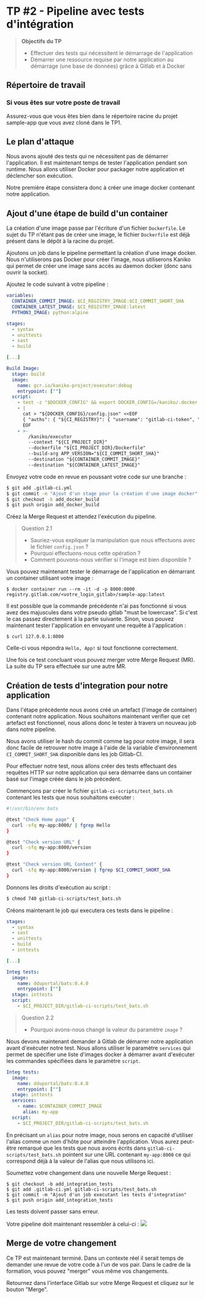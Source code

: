 # TP #2 - Pipeline avec tests d'intégration

> **Objectifs du TP**
> * Effectuer des tests qui nécessitent le démarrage de l'application
> * Démarrer une ressource requise par notre application au démarrage (une base de données) grâce à Gitlab et à Docker
>

## Répertoire de travail

### Si vous êtes sur votre poste de travail

Assurez-vous que vous êtes bien dans le répertoire racine du projet sample-app que vous avez cloné dans le TP1.

## Le plan d'attaque

Nous avons ajouté des tests qui ne nécessitent pas de démarrer l'application. Il est maintenant temps
de tester l'application pendant son runtime. Nous allons utiliser Docker pour packager notre application
et déclencher son exécution.

Notre première étape consistera donc à créer une image docker contenant notre application.

## Ajout d'une étape de build d'un container

La création d'une image passe par l'écriture d'un fichier `Dockerfile`. Le sujet du TP n'étant pas de créer
une image, le fichier `Dockerfile` est déjà présent dans le dépôt à la racine du projet.

Ajoutons un job dans le pipeline permettant la création d'une image docker.
Nous n'utiliserons pas Docker pour créer l'image, nous utiliserons Kaniko qui permet de créer une image sans accès au daemon docker (donc sans ouvrir la socket).

Ajoutez le code suivant à votre pipeline :

```yaml
variables:
  CONTAINER_COMMIT_IMAGE: $CI_REGISTRY_IMAGE:$CI_COMMIT_SHORT_SHA
  CONTAINER_LATEST_IMAGE: $CI_REGISTRY_IMAGE:latest
  PYTHON3_IMAGE: python:alpine

stages:
  - syntax
  - unittests
  - sast
  - build

[...]

Build Image:
  stage: build
  image:
    name: gcr.io/kaniko-project/executor:debug
    entrypoint: [""]
  script:
    - test -z "$DOCKER_CONFIG" && export DOCKER_CONFIG=/kaniko/.docker
    - |
      cat > "${DOCKER_CONFIG}/config.json" <<EOF
      { "auths": { "${CI_REGISTRY}": { "username": "gitlab-ci-token", "password": "${CI_JOB_TOKEN}" } } }
      EOF
    - >-
        /kaniko/executor
        --context "${CI_PROJECT_DIR}"
        --dockerfile "${CI_PROJECT_DIR}/Dockerfile"
        --build-arg APP_VERSION="${CI_COMMIT_SHORT_SHA}"
        --destination "${CONTAINER_COMMIT_IMAGE}"
        --destination "${CONTAINER_LATEST_IMAGE}"
```

Envoyez votre code en revue en poussant votre code sur une branche :

```bash
$ git add .gitlab-ci.yml
$ git commit -m "Ajout d'un stage pour la création d'une image docker"
$ git checkout -b add_docker_build
$ git push origin add_docker_build
```
Créez la Merge Request et attendez l'exécution du pipeline.

> Question 2.1
>
> - Sauriez-vous expliquer la manipulation que nous effectuons avec le fichier `config.json` ?
> - Pourquoi effectuons-nous cette opération ?
> - Comment pouvons-nous vérifier si l'image est bien disponible ?

Vous pouvez maintenant tester le démarrage de l'application en démarrant un container utilisant votre image :

```
$ docker container run --rm -it -d -p 8000:8000 registry.gitlab.com/<votre_login_gitlab>/sample-app:latest
```

Il est possible que la commande précédente n'ai pas fonctionné si vous avez des majuscules dans votre pseudo gitlab "must be lowercase". Si c'est le cas passez directement à la partie suivante. Sinon, vous pouvez maintenant tester l'application en envoyant une requête à l'application :

```
$ curl 127.0.0.1:8000
```

Celle-ci vous répondra `Hello, App!` si tout fonctionne correctement.

Une fois ce test concluant vous pouvez merger votre Merge Request (MR).
La suite du TP sera effectuée sur une autre MR.

## Création de tests d'integration pour notre application

Dans l'étape précédente nous avons créé un artefact (l'image de container) contenant notre application.
Nous souhaitons maintenant verifier que cet artefact est fonctionnel, nous allons donc le tester à travers
un nouveau job dans notre pipeline.

Nous avons utiliser le hash du commit comme tag pour notre image, il sera donc facile de retrouver notre image
à l'aide de la variable d'environnement `CI_COMMIT_SHORT_SHA` disponible dans les job Gitlab-CI.

Pour effectuer notre test, nous allons créer des tests effectuant des requêtes HTTP sur notre application
qui sera démarrée dans un container basé sur l'image créée dans le job précedent.

Commençons par créer le fichier `gitlab-ci-scripts/test_bats.sh` contenant les tests que nous souhaitons exécuter :

```bash
#!/usr/bin/env bats

@test "Check Home page" {
  curl -sfq my-app:8000/ | fgrep Hello
}

@test "Check version URL" {
  curl -sfq my-app:8000/version
}

@test "Check version URL Content" {
  curl -sfq my-app:8000/version | fgrep $CI_COMMIT_SHORT_SHA
}
```

Donnons les droits d'exécution au script :

```bash
$ chmod 740 gitlab-ci-scripts/test_bats.sh
```

Créons maintenant le job qui executera ces tests dans le pipeline :

```yaml
stages:
  - syntax
  - sast
  - unittests
  - build
  - inttests

[...]

Integ tests:
  image:
    name: dduportal/bats:0.4.0
    entrypoint: [""]
  stage: inttests
  script:
    - $CI_PROJECT_DIR/gitlab-ci-scripts/test_bats.sh
```

> Question 2.2
>
> - Pourquoi avons-nous changé la valeur du paramètre `image` ?

Nous devons maintenant demander à Gitlab de démarrer notre application avant d'exécuter notre test.
Nous allons utiliser le paramètre `services` qui permet de spécifier une liste d'images docker à démarrer avant d'exécuter
les commandes spécifiées dans le paramètre `script`.

```yaml
Integ tests:
  image:
    name: dduportal/bats:0.4.0
    entrypoint: [""]
  stage: inttests
  services:
    - name: $CONTAINER_COMMIT_IMAGE
      alias: my-app
  script:
    - $CI_PROJECT_DIR/gitlab-ci-scripts/test_bats.sh
```

En précisant un `alias` pour notre image, nous serons en capacité d'utiliser l'alias comme un nom d'hôte pour atteindre l'application.
Vous aurez peut-être remarqué que les tests que nous avons écrits dans `gitlab-ci-scripts/test_bats.sh` pointent sur une URL contenant `my-app:8000`
ce qui correspond déjà à la valeur de l'alias que nous utilisons ici.

Soumettez votre changement dans une nouvelle Merge Request :

```shell
$ git checkout -b add_integration_tests
$ git add .gitlab-ci.yml gitlab-ci-scripts/test_bats.sh
$ git commit -m "Ajout d'un job executant les tests d'integration"
$ git push origin add_integration_tests
```

Les tests doivent passer sans erreur.

Votre pipeline doit maintenant ressembler à celui-ci :
<img src="https://i.ibb.co/kXyhhWt/Screenshot-2021-01-11-at-23-36-53.png">

## Merge de votre changement

Ce TP est maintenant terminé. Dans un contexte réel il serait temps de demander une revue de votre code à l'un de vos pair.
Dans le cadre de la formation, vous pouvez "merger" vous même vos changements.

Retournez dans l'interface Gitlab sur votre Merge Request et cliquez sur le bouton "Merge".
